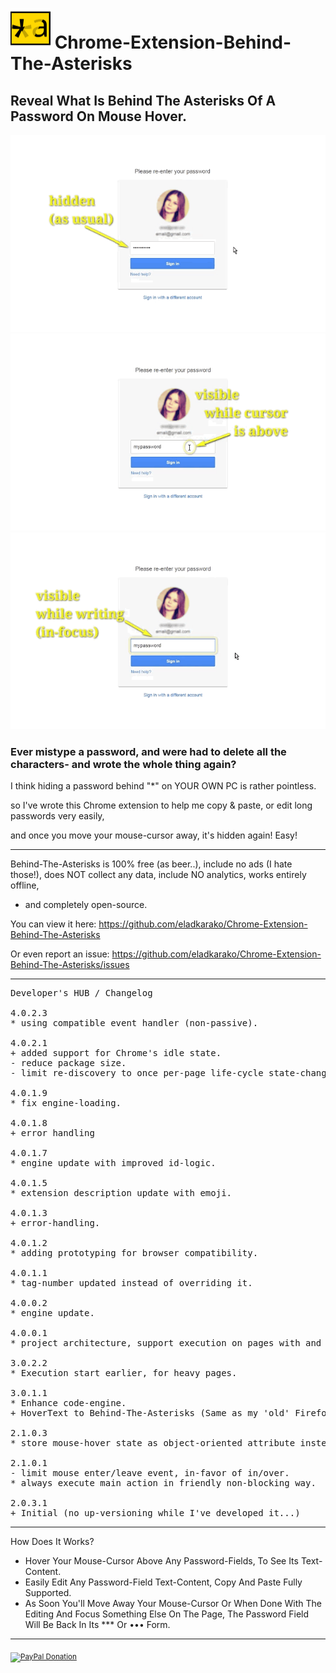 <h1> <img src="resources/icon.png" height="64" width="64"/> Chrome-Extension-Behind-The-Asterisks</h1>

<h2>Reveal What Is Behind The Asterisks Of A Password On Mouse Hover.</h2>

<img src="resources/screenshot_1.png"/>
<img src="resources/screenshot_2.png"/>
<img src="resources/screenshot_3.png"/>

<h3>Ever mistype a password, and were had to delete all the characters- and wrote the whole thing again?</h3>

I think hiding a password behind "*" on YOUR OWN PC is rather pointless.

so I've wrote this Chrome extension to help me copy & paste, 
or edit long passwords very easily,

and once you move your mouse-cursor away, it's hidden again!
Easy!

<hr/>

Behind-The-Asterisks is 100% free (as beer..), include no ads (I hate those!), does NOT collect any data, include NO analytics, works entirely offline,
- and completely open-source.

You can view it here:
https://github.com/eladkarako/Chrome-Extension-Behind-The-Asterisks

Or even report an issue:
https://github.com/eladkarako/Chrome-Extension-Behind-The-Asterisks/issues

<hr/>

<pre>
Developer's HUB / Changelog

4.0.2.3
* using compatible event handler (non-passive).

4.0.2.1
+ added support for Chrome's idle state.
- reduce package size.
- limit re-discovery to once per-page life-cycle state-change (load/ready).

4.0.1.9
* fix engine-loading.

4.0.1.8
+ error handling

4.0.1.7
* engine update with improved id-logic.

4.0.1.5
* extension description update with emoji.

4.0.1.3
+ error-handling.

4.0.1.2
* adding prototyping for browser compatibility.

4.0.1.1
* tag-number updated instead of overriding it.

4.0.0.2
* engine update.

4.0.0.1
* project architecture, support execution on pages with and without JavaScript support, no code-duplication using the scope of the chrome-extension.

3.0.2.2
* Execution start earlier, for heavy pages.

3.0.1.1
* Enhance code-engine.
+ HoverText to Behind-The-Asterisks (Same as my 'old' Firefox-Extension name.. :])

2.1.0.3
* store mouse-hover state as object-oriented attribute instead of HTML element-attribute.

2.1.0.1
- limit mouse enter/leave event, in-favor of in/over.
* always execute main action in friendly non-blocking way.

2.0.3.1
+ Initial (no up-versioning while I've developed it...)
</pre>

<hr/>

How Does It Works?
- Hover Your Mouse-Cursor Above Any Password-Fields, To See Its Text-Content.
- Easily Edit Any Password-Field Text-Content, Copy And Paste Fully Supported.
- As Soon You'll Move Away Your Mouse-Cursor Or When Done With The Editing And Focus Something Else On The Page,
  The Password Field Will Be Back In Its *** Or ••• Form.

<hr/>

<sub><a target="_blank" href="https://paypal.me/e1adkarak0" rel="nofollow"><img src="https://www.paypalobjects.com/webstatic/mktg/Logo/pp-logo-100px.png" width="60" height="16" border="0" alt="PayPal Donation"></a></sub>


